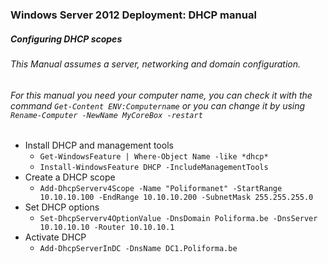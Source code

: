 ### Windows Server 2012 Deployment: DHCP manual

##### Configuring DHCP scopes

###### This Manual assumes a server, networking and domain configuration.
###### For this manual you need your computer name, you can check it with the command `Get-Content ENV:Computername` or you can change it by using `Rename-Computer -NewName MyCoreBox -restart`

* Install DHCP and management tools
  - `Get-WindowsFeature | Where-Object Name -like *dhcp*`  
  - `Install-WindowsFeature DHCP -IncludeManagementTools`  
* Create a DHCP scope
  - `Add-DhcpServerv4Scope -Name "Poliformanet" -StartRange 10.10.10.100 -EndRange 10.10.10.200 -SubnetMask 255.255.255.0 `  
* Set DHCP options
  - `Set-DhcpServerv4OptionValue -DnsDomain Poliforma.be -DnsServer 10.10.10.10 -Router 10.10.10.1`  
* Activate DHCP
  - `Add-DhcpServerInDC -DnsName DC1.Poliforma.be`  

